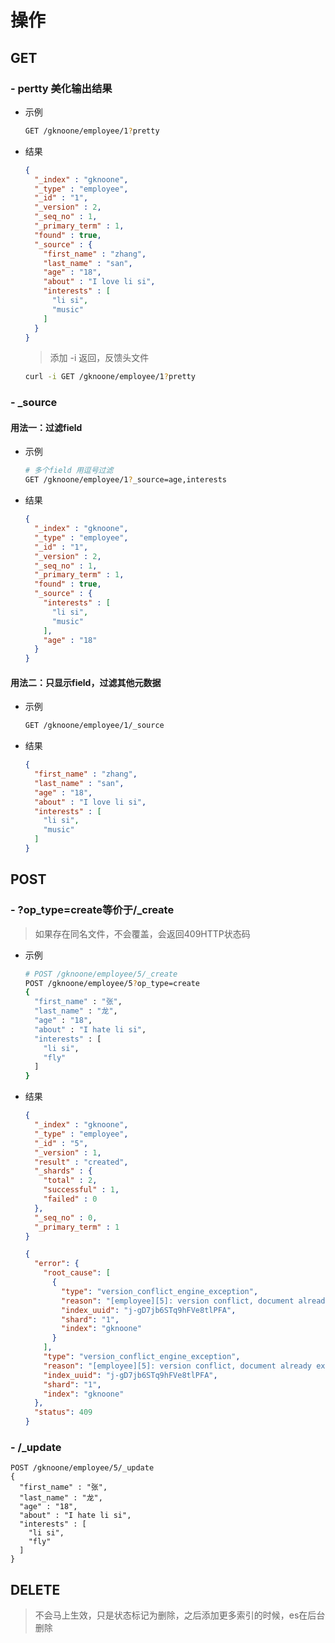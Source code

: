 # 操作

## GET

### - pertty 美化输出结果

- 示例

  ```sh
  GET /gknoone/employee/1?pretty
  ```

- 结果

  ```json
  {
    "_index" : "gknoone",
    "_type" : "employee",
    "_id" : "1",
    "_version" : 2,
    "_seq_no" : 1,
    "_primary_term" : 1,
    "found" : true,
    "_source" : {
      "first_name" : "zhang",
      "last_name" : "san",
      "age" : "18",
      "about" : "I love li si",
      "interests" : [
        "li si",
        "music"
      ]
    }
  }
  ```
  
  > 添加 -i 返回，反馈头文件
  
  ```sh
  curl -i GET /gknoone/employee/1?pretty
  ```

### - _source

#### 用法一：过滤field

- 示例

  ```sh
  # 多个field 用逗号过滤
  GET /gknoone/employee/1?_source=age,interests
  ```

- 结果

  ```json
  {
    "_index" : "gknoone",
    "_type" : "employee",
    "_id" : "1",
    "_version" : 2,
    "_seq_no" : 1,
    "_primary_term" : 1,
    "found" : true,
    "_source" : {
      "interests" : [
        "li si",
        "music"
      ],
      "age" : "18"
    }
  }
  ```


#### 用法二：只显示field，过滤其他元数据

- 示例

  ```sh
  GET /gknoone/employee/1/_source
  ```

- 结果

  ```json
  {
    "first_name" : "zhang",
    "last_name" : "san",
    "age" : "18",
    "about" : "I love li si",
    "interests" : [
      "li si",
      "music"
    ]
  }
  ```

## POST

### - ?op_type=create等价于/_create

> 如果存在同名文件，不会覆盖，会返回409HTTP状态码

- 示例

  ```sh
  # POST /gknoone/employee/5/_create
  POST /gknoone/employee/5?op_type=create
  {
    "first_name" : "张",
    "last_name" : "龙",
    "age" : "18",
    "about" : "I hate li si",
    "interests" : [
      "li si",
      "fly"
    ]
  }
  ```

- 结果

  ```json
  {
    "_index" : "gknoone",
    "_type" : "employee",
    "_id" : "5",
    "_version" : 1,
    "result" : "created",
    "_shards" : {
      "total" : 2,
      "successful" : 1,
      "failed" : 0
    },
    "_seq_no" : 0,
    "_primary_term" : 1
  }
  ```

  ```json
  {
    "error": {
      "root_cause": [
        {
          "type": "version_conflict_engine_exception",
          "reason": "[employee][5]: version conflict, document already exists (current version [1])",
          "index_uuid": "j-gD7jb6STq9hFVe8tlPFA",
          "shard": "1",
          "index": "gknoone"
        }
      ],
      "type": "version_conflict_engine_exception",
      "reason": "[employee][5]: version conflict, document already exists (current version [1])",
      "index_uuid": "j-gD7jb6STq9hFVe8tlPFA",
      "shard": "1",
      "index": "gknoone"
    },
    "status": 409
  }
  ```

### - /_update

```
POST /gknoone/employee/5/_update
{
  "first_name" : "张",
  "last_name" : "龙",
  "age" : "18",
  "about" : "I hate li si",
  "interests" : [
    "li si",
    "fly"
  ]
}
```



## DELETE

> 不会马上生效，只是状态标记为删除，之后添加更多索引的时候，es在后台删除

